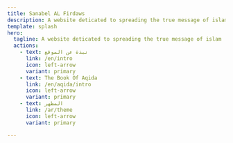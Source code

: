 ```yaml
---
title: Sanabel AL Firdaws
description: A website deticated to spreading the true message of islam
template: splash
hero:
  tagline: A website deticated to spreading the true message of islam
  actions:
    - text: نبذة عن الموقع
      link: /en/intro
      icon: left-arrow
      variant: primary
    - text: The Book Of Aqida
      link: /en/aqida/intro
      icon: left-arrow
      variant: primary
    - text: المظهر
      link: /ar/theme
      icon: left-arrow
	  variant: primary

---
```


<!--stackedit_data:
eyJoaXN0b3J5IjpbODk5NjExNzkzXX0=
-->